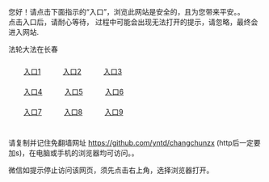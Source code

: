 您好！请点击下面指示的“入口”，浏览此网站是安全的，且为您带来平安。。 <br/>
点击入口后，请耐心等待， 过程中可能会出现无法打开的提示，请忽略，最终会进入网站. </br>

法轮大法在长春<br/>
<div style="padding:10px"><a style="margin:20px" target="_blank" href="https://d3gmhp3rd0nj2h.cloudfront.net/2Qpsp?vgtkrz" id="ccLink1" rel="nofollow">入口1</a> <a target="_blank" style="margin:20px" href="https://d3t7hxzawlp9q8.cloudfront.net/2Qpsp?dcwvzo" id="ccLink2" rel="nofollow">入口2</a> <a style="margin:20px" target="_blank" href="https://d2cyidf4xh1wn4.cloudfront.net/2Qpsp?acfarm" id="ccLink3" rel="nofollow">入口3</a></div>

<div style="padding:10px" ><a style="margin:20px" target="_blank" href="https://d3gmhp3rd0nj2h.cloudfront.net/2Qpsp?vgtkrz" id="ccLink4" rel="nofollow">入口4</a> <a style="margin:20px" href="https://d3t7hxzawlp9q8.cloudfront.net/2Qpsp?dcwvzo" target="_blank" id="ccLink5" rel="nofollow">入口5</a> <a style="margin:20px" href="https://d2cyidf4xh1wn4.cloudfront.net/2Qpsp?acfarm" target="_blank" id="ccLink6" rel="nofollow">入口6</a></div>

<div style="padding:10px"><a style="margin:20px" target="_blank" href="https://d3gmhp3rd0nj2h.cloudfront.net/2Qpsp?vgtkrz" id="ccLink7" rel="nofollow">入口7</a> <a style="margin:20px" href="https://d3t7hxzawlp9q8.cloudfront.net/2Qpsp?dcwvzo" target="_blank" id="ccLink8" rel="nofollow">入口8</a> <a style="margin:20px" target="_blank" href="https://d2cyidf4xh1wn4.cloudfront.net/2Qpsp?acfarm" id="ccLink9" rel="nofollow">入口9</a></div>

<br/>



请复制并记住免翻墙网址 https://github.com/yntd/changchunzx (http后一定要加s)，在电脑或手机的浏览器均可访问。。<br/>

微信如提示停止访问该网页，须先点击右上角，选择浏览器打开。
